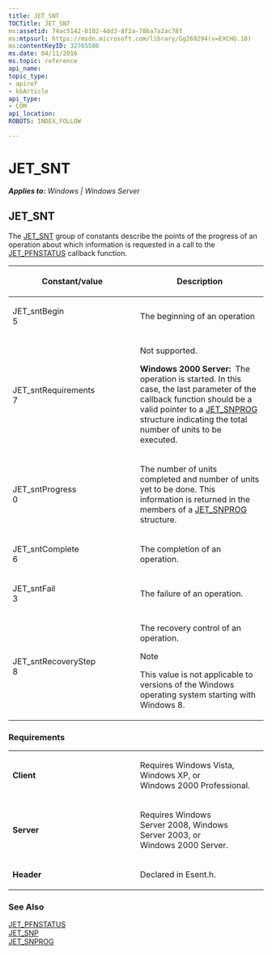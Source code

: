 ```yaml
---
title: JET_SNT
TOCTitle: JET_SNT
ms:assetid: 74ac5142-8102-4dd3-8f2a-786a7a2ac78f
ms:mtpsurl: https://msdn.microsoft.com/library/Gg269294(v=EXCHG.10)
ms:contentKeyID: 32765586
ms.date: 04/11/2016
ms.topic: reference
api_name: 
topic_type: 
- apiref
- kbArticle
api_type: 
- COM
api_location: 
ROBOTS: INDEX,FOLLOW

---
```


# JET_SNT


_**Applies to:** Windows | Windows Server_

## JET_SNT

The [JET_SNT]() group of constants describe the points of the progress of an operation about which information is requested in a call to the [JET_PFNSTATUS](./jet-pfnstatus-callback-function.md) callback function.

<table>
<colgroup>
<col style="width: 50%" />
<col style="width: 50%" />
</colgroup>
<thead>
<tr class="header">
<th><p>Constant/value</p></th>
<th><p>Description</p></th>
</tr>
</thead>
<tbody>
<tr class="odd">
<td><p>JET_sntBegin<br />
5</p></td>
<td><p>The beginning of an operation</p></td>
</tr>
<tr class="even">
<td><p>JET_sntRequirements<br />
7</p></td>
<td><p>Not supported.</p>
<p><strong>Windows 2000 Server:</strong>  The operation is started. In this case, the last parameter of the callback function should be a valid pointer to a <a href="gg269328(v=exchg.10).md">JET_SNPROG</a> structure indicating the total number of units to be executed.</p></td>
</tr>
<tr class="odd">
<td><p>JET_sntProgress<br />
0</p></td>
<td><p>The number of units completed and number of units yet to be done. This information is returned in the members of a <a href="gg269328(v=exchg.10).md">JET_SNPROG</a> structure.</p></td>
</tr>
<tr class="even">
<td><p>JET_sntComplete<br />
6</p></td>
<td><p>The completion of an operation.</p></td>
</tr>
<tr class="odd">
<td><p>JET_sntFail<br />
3</p></td>
<td><p>The failure of an operation.</p></td>
</tr>
<tr class="even">
<td><p>JET_sntRecoveryStep<br />
8</p></td>
<td><p>The recovery control of an operation.</p>
<div class="alert">

> [!NOTE]
> <P>This value is not applicable to versions of the Windows operating system starting with Windows 8.</P>


</div></td>
</tr>
</tbody>
</table>


### Requirements

<table>
<colgroup>
<col style="width: 50%" />
<col style="width: 50%" />
</colgroup>
<tbody>
<tr class="odd">
<td><p><strong>Client</strong></p></td>
<td><p>Requires Windows Vista, Windows XP, or Windows 2000 Professional.</p></td>
</tr>
<tr class="even">
<td><p><strong>Server</strong></p></td>
<td><p>Requires Windows Server 2008, Windows Server 2003, or Windows 2000 Server.</p></td>
</tr>
<tr class="odd">
<td><p><strong>Header</strong></p></td>
<td><p>Declared in Esent.h.</p></td>
</tr>
</tbody>
</table>


### See Also

[JET_PFNSTATUS](./jet-pfnstatus-callback-function.md)  
[JET_SNP](./jet-snp.md)  
[JET_SNPROG](./jet-snprog-structure.md)